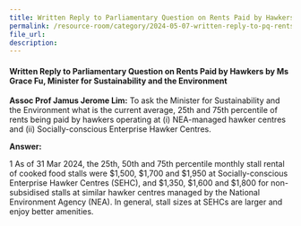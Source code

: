 ```yaml
---
title: Written Reply to Parliamentary Question on Rents Paid by Hawkers
permalink: /resource-room/category/2024-05-07-written-reply-to-pq-rents-paid-by-hawkers
file_url:
description:
---
```

 
#### Written Reply to Parliamentary Question on Rents Paid by Hawkers by Ms Grace Fu, Minister for Sustainability and the Environment

**Assoc Prof Jamus Jerome Lim:** To ask the Minister for Sustainability and the Environment what is the current average, 25th and 75th percentile of rents being paid by hawkers operating at (i) NEA-managed hawker centres and (ii) Socially-conscious Enterprise Hawker Centres.

**Answer:**

1 As of 31 Mar 2024, the 25th, 50th and 75th percentile monthly stall rental of cooked food stalls were $1,500, $1,700 and $1,950 at Socially-conscious Enterprise Hawker Centres (SEHC), and $1,350, $1,600 and $1,800 for non-subsidised stalls at similar hawker centres managed by the National Environment Agency (NEA). In general, stall sizes at SEHCs are larger and enjoy better amenities.

